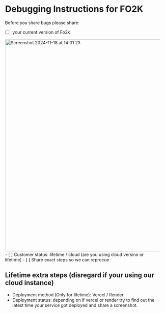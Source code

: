# Debugging Instructions for FO2K

Before you share bugs please share:
- [ ] your current version of Fo2k
<img width="692" alt="Screenshot 2024-11-18 at 14 01 23" src="https://github.com/user-attachments/assets/67df430b-631b-43f7-bf8c-a34e2e69b341">
- [ ] Customer status: lifetime / cloud (are you using cloud versino or lifetime)
- [ ] Share exact steps so we can reprocue

## Lifetime extra steps (disregard if your using our cloud instance)
- Deployment method (Only for lifetime): Vercel / Render
- Deployment status: depending on if vercel or render try to find out the latest time your service got deployed and share a screenshot.


